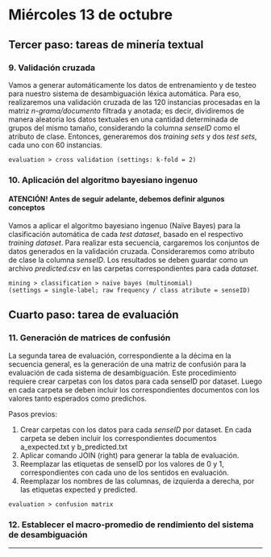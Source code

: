 # Miércoles 13 de octubre

## Tercer paso: tareas de minería textual

### 9. Validación cruzada

Vamos a generar automáticamente los datos de entrenamiento y de testeo para nuestro sistema de desambiguación léxica automática. Para eso, realizaremos una validación cruzada de las 120 instancias procesadas en la matriz _n-grama/documento_ filtrada y anotada; es decir, dividiremos de manera aleatoria los datos textuales en una cantidad determinada de grupos del mismo tamaño, considerando la columna _senseID_ como el atributo de clase. Entonces, generaremos dos _training sets_ y dos _test sets_, cada uno con 60 instancias.
````
evaluation > cross validation (settings: k-fold = 2)
````

### 10. Aplicación del algoritmo bayesiano ingenuo
#### ATENCIÓN! Antes de seguir adelante, debemos definir algunos conceptos

Vamos a aplicar el algoritmo bayesiano ingenuo (Naïve Bayes) para la clasificación automática de cada _test dataset_, basado en el respectivo _training dataset_. Para realizar esta secuencia, cargaremos los conjuntos de datos generados en la validación cruzada. Consideraremos como atributo de clase la columna _senseID_. Los resultados se deben guardar como un archivo _predicted.csv_ en las carpetas correspondientes para cada _dataset_.
````
mining > classification > naïve bayes (multinomial)
(settings = single-label; raw frequency / class atribute = senseID)
````
## Cuarto paso: tarea de evaluación

### 11. Generación de matrices de confusión
La segunda tarea de evaluación, correspondiente a la décima en la secuencia general, es la generación de una matriz de confusión para la evaluación de cada sistema de desambiguación. Este procedimiento requiere crear carpetas con los datos para cada senseID por dataset. Luego en cada carpeta se deben incluir los correspondientes documentos con los valores tanto esperados como predichos.

Pasos previos:
1. Crear carpetas con los datos para cada _senseID_ por dataset. En cada carpeta se deben incluir los correspondientes documentos a_expected.txt y b_predicted.txt
2. Aplicar comando JOIN (right) para generar la tabla de evaluación.
3. Reemplazar las etiquetas de senseID por los valores de 0 y 1, correspondientes con cada uno de los sentidos en evaluación.
4. Reemplazar los nombres de las columnas, de izquierda a derecha, por las etiquetas expected y predicted.
````
evaluation > confusion matrix
````

### 12. Establecer el macro-promedio de rendimiento del sistema de desambiguación 


----
